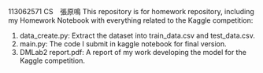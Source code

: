 113062571 CS　張原鳴
This repository is for homework repository, including my Homework Notebook with everything related to the Kaggle competition:
1. data_create.py: Extract the dataset into train_data.csv and test_data.csv.
2. main.py: The code I submit in kaggle notebook for final version.
3. DMLab2 report.pdf: A report of my work developing the model for the Kaggle competition.
